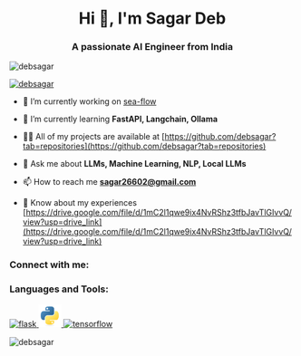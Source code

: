 <h1 align="center">Hi 👋, I'm Sagar Deb</h1>
<h3 align="center">A passionate AI Engineer from India</h3>

<p align="left"> <img src="https://komarev.com/ghpvc/?username=debsagar&label=Profile%20views&color=0e75b6&style=flat" alt="debsagar" /> </p>

<p align="left"> <a href="https://github.com/ryo-ma/github-profile-trophy"><img src="https://github-profile-trophy.vercel.app/?username=debsagar" alt="debsagar" /></a> </p>

- 🔭 I’m currently working on [sea-flow](https://github.com/debsagar/seaflow-autocode)

- 🌱 I’m currently learning **FastAPI, Langchain, Ollama**

- 👨‍💻 All of my projects are available at [https://github.com/debsagar?tab=repositories](https://github.com/debsagar?tab=repositories)

- 💬 Ask me about **LLMs, Machine Learning, NLP, Local LLMs**

- 📫 How to reach me **sagar26602@gmail.com**

- 📄 Know about my experiences [https://drive.google.com/file/d/1mC2l1qwe9ix4NvRShz3tfbJavTlGIvvQ/view?usp=drive_link](https://drive.google.com/file/d/1mC2l1qwe9ix4NvRShz3tfbJavTlGIvvQ/view?usp=drive_link)

<h3 align="left">Connect with me:</h3>
<p align="left">
</p>

<h3 align="left">Languages and Tools:</h3>
<p align="left"> <a href="https://flask.palletsprojects.com/" target="_blank" rel="noreferrer"> <img src="https://www.vectorlogo.zone/logos/pocoo_flask/pocoo_flask-icon.svg" alt="flask" width="40" height="40"/> </a> <a href="https://www.python.org" target="_blank" rel="noreferrer"> <img src="https://raw.githubusercontent.com/devicons/devicon/master/icons/python/python-original.svg" alt="python" width="40" height="40"/> </a> <a href="https://www.tensorflow.org" target="_blank" rel="noreferrer"> <img src="https://www.vectorlogo.zone/logos/tensorflow/tensorflow-icon.svg" alt="tensorflow" width="40" height="40"/> </a> </p>

<p><img align="center" src="https://github-readme-stats.vercel.app/api/top-langs?username=debsagar&show_icons=true&locale=en&layout=compact" alt="debsagar" /></p>

